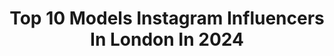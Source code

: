 ---
title: Top 10 Models Instagram Influencers In London In 2024
description: >-
  Find top models Instagram influencers in London in 2024. Most popular hashtags: #model #beard #cat.
platform: Instagram
hits: 686
text_top: Discover the top-rated Instagram profiles on inBeat.
text_bottom: Our platform holds 686 Instagram influencers like this in London, United Kingdom for you to connect with.
profiles:
  - username: "joachimgerngross3"
    fullname: >-
      Joachim Gerngroß
    bio: >-
      Model Based in London and Berlin All Images under copyright SMB Models Berlin Profile Models London Hourra Models Marseille Nice Lyon Emily Models
    location: "United Kingdom"
    followers: 33835
    engagement: 391
    commentsToLikes: 0.045420
    id: ckaowzs0lb4e60i78f57rb1l2
    verified: false
    hashtags: "#portrait, #modelagency, #studiophotography, #greybeard"
  - username: "lilliebernie"
    fullname: >-
      Lillie B
    bio: >-
      Glitter Artist & Model - London Abstract Art⚡️ @lilliebeeee GLITTER PRINT orders via website👇🏼
    location: "United Kingdom"
    followers: 27132
    engagement: 126
    commentsToLikes: 0.069475
    id: ck6u1dkcxl3kn0j71x4mrl6uy
    verified: false
    hashtags: "#artist, #artoftheday, #art, #artwork"
  - username: "lucan_gillespie"
    fullname: >-
      Lucan Gillespie🦩
    bio: >-
      B-Side 🎬 Select Models ~ London The Lions ~ New York Oui ~ Paris Monster ~ Milan
    location: "United Kingdom"
    followers: 25080
    engagement: 962
    commentsToLikes: 0.005264
    id: ck0u77c9e42qi0i19r7w6fods
    verified: false
    hashtags: "#tomshankland, #richardwarlow, #stephensmallwood, #robertsterne"
  - username: "ashika_pratt"
    fullname: >-
      ASHIKA
    bio: >-
      NY- @heroesmodels LA- @wilhelminamodels PARIS - @premium_models LONDON- @models1 NZ -📍@62management
    location: "United Kingdom"
    followers: 80561
    engagement: 292
    commentsToLikes: 0.018086
    id: ck5ztlmf50nmb0i148obu0qku
    verified: true
    hashtags: "#athomeforever, #blackouttuesday, #vote"
  - username: "hannahmurre11"
    fullname: >-
      Hannah Murrell 🌙✨
    bio: >-
      Europe 📍 Elite | LA, Miami. W Models | London. De Boekers | Amsterdam. Viviens | Aus. @lalunayoga_ Music 🎶~
    location: "United Kingdom"
    followers: 83682
    engagement: 232
    commentsToLikes: 0.026472
    id: ck14hig5hagy80i19bp5fcfwz
    verified: false
    hashtags: "#writtenbyhannahmurrell, #writtenbyme, #sandboarding, #lancelinsanddunes"
  - username: "laurennlayne"
    fullname: >-
      Lauren Layne
    bio: >-
      NY @women360mgmt LA @womenmanagementla Paris @premium_models London @elitemodelworld @laurenlayneswim 👙
    location: "United Kingdom"
    followers: 226752
    engagement: 103
    commentsToLikes: 0.025755
    id: ck5zyx8a1aosr0i14y7z36fv2
    verified: true
    hashtags: "#breakfastatlaurens"
  - username: "kaisasparkle"
    fullname: >-
      Kaisa Henriikka
    bio: >-
      There is no size for fabulous. Plus size model/London Owner & founder of @styledbykaisahenriikka
    location: "United Kingdom"
    followers: 36782
    engagement: 157
    commentsToLikes: 0.065496
    id: ck6uc94xme84c0j71brma9wsq
    verified: false
    hashtags: "#effyourbeautystandards, #portrait, #curvemodel, #curvyfashion"
  - username: "shani_ross7"
    fullname: >-
      Shani Ross
    bio: >-
      Dancer / Gymnast / Model | London📍🌎 Agency Represented 💃🏾
    location: "United Kingdom"
    followers: 3741
    engagement: 1383
    commentsToLikes: 0.137014
    id: ck0w12j3vh8wr0i19ab78h2sc
    verified: false
    hashtags: "#choreography, #dance, #campaign, #model"
  - username: "korry_callum"
    fullname: >-
      Korry Callum
    bio: >-
      ATHLETE 🏀 MODEL LONDON BOY @bridgemodels 🇬🇧 @curvemodelmanagement 🇩🇪
    location: "United Kingdom"
    followers: 2995
    engagement: 1093
    commentsToLikes: 0.038720
    id: ck6tpp6rtlf4f0j718w85d3c1
    verified: false
    hashtags: "#beard, #confidence, #loveyourself, #mensfashion"
  - username: "dickiesmithmodel"
    fullname: >-
      Dickie Smith
    bio: >-
      HEY COWPOKES ! MALE MODEL LONDON 🇬🇧 Booking & collaborations enquires - rich101_smith@hotmail.com Model Agency - @woodstockmodels
    location: "United Kingdom"
    followers: 20594
    engagement: 160
    commentsToLikes: 0.013704
    id: ck6udw28znfs60j718fk7hbs4
    verified: false
    hashtags: "#tattooed, #tattoo, #tattoos, #beard"
---